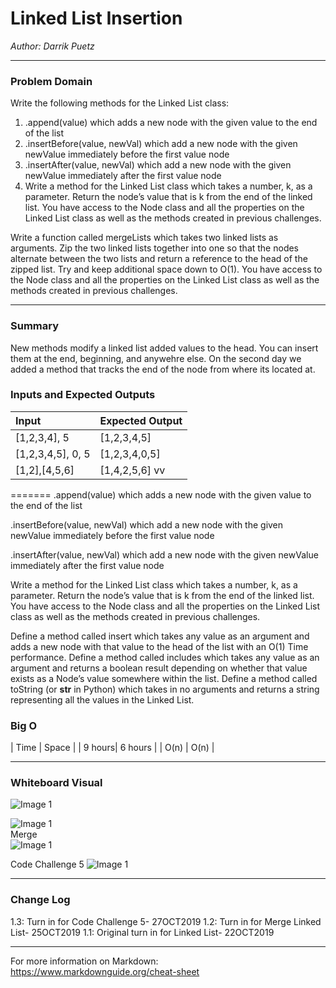 # Linked List Insertion


*Author: Darrik Puetz*

---

### Problem Domain

Write the following methods for the Linked List class:


1. .append(value) which adds a new node with the given value to the end of the list
2. .insertBefore(value, newVal) which add a new node with the given newValue immediately before the first value node
3. .insertAfter(value, newVal) which add a new node with the given newValue immediately after the first value node
4. Write a method for the Linked List class which takes a number, k, as a parameter. Return the node’s value that is k from the end of the linked list. 
You have access to the Node class and all the properties on the Linked List class as well as the methods created in previous challenges.



Write a function called mergeLists which takes two linked lists as arguments. Zip the two linked lists together into one so that the nodes alternate between the two lists and return a reference to the head of the zipped list. Try and keep additional space down to O(1). You have access to the Node class and all the properties on the Linked List class as well as the methods created in previous challenges.

---
### Summary

New methods modify a linked list added values to the head. You can insert them at the end, beginning, and anywehre else. On the second day we added a method that tracks the end of the node from where its located at.


### Inputs and Expected Outputs

| Input             | Expected Output       |
| :-----------      | :-----------          |
| [1,2,3,4], 5      | [1,2,3,4,5]           |
| [1,2,3,4,5], 0, 5 |[1,2,3,4,0,5]          |
| [1,2],[4,5,6]     |[1,4,2,5,6]       vv   |

=======
.append(value) which adds a new node with the given value to the end of the list

.insertBefore(value, newVal) which add a new node with the given newValue immediately before the first value node

.insertAfter(value, newVal) which add a new node with the given newValue immediately after the first value node

Write a method for the Linked List class which takes a number, k, as a parameter. Return the node’s value that is k from the end of the linked list. 
You have access to the Node class and all the properties on the Linked List class as well as the methods created in previous challenges.

Define a method called insert which takes any value as an argument and adds a new node with that value to the head of the list with an O(1) Time performance.
Define a method called includes which takes any value as an argument and returns a boolean result depending on whether that value exists as a Node’s value somewhere within the list.
Define a method called toString (or __str__ in Python) which takes in no arguments and returns a string representing all the values in the Linked List.


### Big O


| Time   | Space   |
| 9 hours| 6 hours |
| O(n)   | O(n)    |


---


### Whiteboard Visual
![Image 1](https://github.com/darrikpuetz/data-structures-and-algorithms-C-DOTNET-/blob/master/assets/LinkListInsert.jpg)</br>

![Image 1](https://github.com/darrikpuetz/data-structures-and-algorithms-C-DOTNET-/blob/master/assets/LinkListWB2.jpg)</br>
Merge</br>
![Image 1](https://github.com/darrikpuetz/data-structures-and-algorithms-C-DOTNET-/blob/master/assets/LinkListMerge.jpg)

Code Challenge 5
![Image 1](https://github.com/darrikpuetz/data-structures-and-algorithms-C-DOTNET-/blob/master/assets/CC5.jpg)




---

### Change Log

1.3: Turn in for Code Challenge 5- 27OCT2019 
1.2: Turn in for Merge Linked List- 25OCT2019 
1.1: Original turn in for Linked List- 22OCT2019 


---

For more information on Markdown: https://www.markdownguide.org/cheat-sheet
